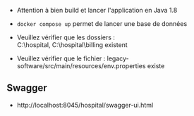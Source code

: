 - Attention à bien build et lancer l'application en Java 1.8
- `docker compose up` permet de lancer une base de données
- Veuillez vérifier que les dossiers :  
  C:\hospital, 
  C:\hospital\billing 
  existent
  
- Veuillez vérifier que le fichier : 
  legacy-software/src/main/resources/env.properties 
  existe
                                     

## Swagger
- http://localhost:8045/hospital/swagger-ui.html

